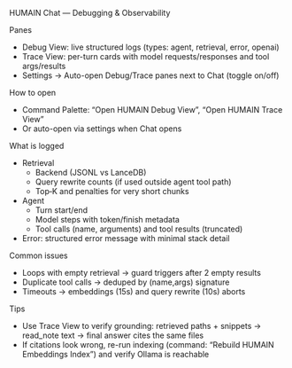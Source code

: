 HUMAIN Chat — Debugging & Observability

Panes
- Debug View: live structured logs (types: agent, retrieval, error, openai)
- Trace View: per-turn cards with model requests/responses and tool args/results
- Settings → Auto-open Debug/Trace panes next to Chat (toggle on/off)

How to open
- Command Palette: “Open HUMAIN Debug View”, “Open HUMAIN Trace View”
- Or auto-open via settings when Chat opens

What is logged
- Retrieval
  - Backend (JSONL vs LanceDB)
  - Query rewrite counts (if used outside agent tool path)
  - Top‑K and penalties for very short chunks
- Agent
  - Turn start/end
  - Model steps with token/finish metadata
  - Tool calls (name, arguments) and tool results (truncated)
- Error: structured error message with minimal stack detail

Common issues
- Loops with empty retrieval → guard triggers after 2 empty results
- Duplicate tool calls → deduped by (name,args) signature
- Timeouts → embeddings (15s) and query rewrite (10s) aborts

Tips
- Use Trace View to verify grounding: retrieved paths + snippets → read_note text → final answer cites the same files
- If citations look wrong, re-run indexing (command: “Rebuild HUMAIN Embeddings Index”) and verify Ollama is reachable



